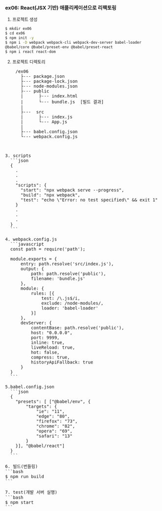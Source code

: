 ### ex06: React(JSX 기반) 애플리케이션으로 리팩토링
1. 프로젝트 생성
  ```bash
  $ mkdir ex06
  $ cd ex06
  $ npm init -y
  $ npm i -D webpack webpack-cli webpack-dev-server babel-loader
  @babel/core @babel/preset-env @babel/preset-react
  $ npm i react react-dom
  ```
2. 프로젝트 디렉토리
  <pre>
    /ex06
      ├--- package.json
      ├--- package-lock.json
      ├--- node-modules.json
      ├--- public
      |      ├--- index.html  
      |      └--- bundle.js  [빌드 결과]
      |
      ├---  src
      |      ├--- index.js
      |      └--- App.js
      |
      ├--- babel.config.json 
      └--- webpack.config.js
  <pre>
  
3. scripts
  ```json
  {
    .
    .
    .
    "scripts": {
      "start": "npx webpack serve --progress",
      "build": "npx webpack",
      "test": "echo \"Error: no test specified\" && exit 1"
    }
    .
    .
    .
  }
  ```

4. webpack.config.js
  ```javascript
  const path = require('path');

  module.exports = {
      entry: path.resolve('src/index.js'),
      output: {
          path: path.resolve('public'),
          filename: 'bundle.js'
      },
      module: {
          rules: [{
              test: /\.js$/i,
              exclude: /node-modules/,
              loader: 'babel-loader'
          }]
      },
      devServer: {
          contentBase: path.resolve('public'),
          host: "0.0.0.0",
          port: 9999,
          inline: true,
          liveReload: true,
          hot: false,
          compress: true,
          historyApiFallback: true
      }
  }
  ```

5.babel.config.json
  ```json
  {
    "presets": [ ["@babel/env", {
        "targets": {
            "ie": "11",
            "edge": "80",
            "firefox": "73",
            "chrome": "82",
            "opera": "69",
            "safari": "13"
        }
    }], "@babel/react"]
  }
  ```

6. 빌드(번들링)
```bash
$ npm run build 
```

7. test(개발 서버 실행)
```bash
$ npm start
```

